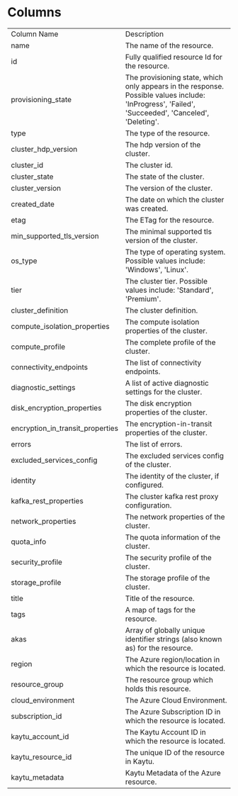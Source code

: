 # Columns  

<table>
	<tr><td>Column Name</td><td>Description</td></tr>
	<tr><td>name</td><td>The name of the resource.</td></tr>
	<tr><td>id</td><td>Fully qualified resource Id for the resource.</td></tr>
	<tr><td>provisioning_state</td><td>The provisioning state, which only appears in the response. Possible values include: &#39;InProgress&#39;, &#39;Failed&#39;, &#39;Succeeded&#39;, &#39;Canceled&#39;, &#39;Deleting&#39;.</td></tr>
	<tr><td>type</td><td>The type of the resource.</td></tr>
	<tr><td>cluster_hdp_version</td><td>The hdp version of the cluster.</td></tr>
	<tr><td>cluster_id</td><td>The cluster id.</td></tr>
	<tr><td>cluster_state</td><td>The state of the cluster.</td></tr>
	<tr><td>cluster_version</td><td>The version of the cluster.</td></tr>
	<tr><td>created_date</td><td>The date on which the cluster was created.</td></tr>
	<tr><td>etag</td><td>The ETag for the resource.</td></tr>
	<tr><td>min_supported_tls_version</td><td>The minimal supported tls version of the cluster.</td></tr>
	<tr><td>os_type</td><td>The type of operating system. Possible values include: &#39;Windows&#39;, &#39;Linux&#39;.</td></tr>
	<tr><td>tier</td><td>The cluster tier. Possible values include: &#39;Standard&#39;, &#39;Premium&#39;.</td></tr>
	<tr><td>cluster_definition</td><td>The cluster definition.</td></tr>
	<tr><td>compute_isolation_properties</td><td>The compute isolation properties of the cluster.</td></tr>
	<tr><td>compute_profile</td><td>The complete profile of the cluster.</td></tr>
	<tr><td>connectivity_endpoints</td><td>The list of connectivity endpoints.</td></tr>
	<tr><td>diagnostic_settings</td><td>A list of active diagnostic settings for the cluster.</td></tr>
	<tr><td>disk_encryption_properties</td><td>The disk encryption properties of the cluster.</td></tr>
	<tr><td>encryption_in_transit_properties</td><td>The encryption-in-transit properties of the cluster.</td></tr>
	<tr><td>errors</td><td>The list of errors.</td></tr>
	<tr><td>excluded_services_config</td><td>The excluded services config of the cluster.</td></tr>
	<tr><td>identity</td><td>The identity of the cluster, if configured.</td></tr>
	<tr><td>kafka_rest_properties</td><td>The cluster kafka rest proxy configuration.</td></tr>
	<tr><td>network_properties</td><td>The network properties of the cluster.</td></tr>
	<tr><td>quota_info</td><td>The quota information of the cluster.</td></tr>
	<tr><td>security_profile</td><td>The security profile of the cluster.</td></tr>
	<tr><td>storage_profile</td><td>The storage profile of the cluster.</td></tr>
	<tr><td>title</td><td>Title of the resource.</td></tr>
	<tr><td>tags</td><td>A map of tags for the resource.</td></tr>
	<tr><td>akas</td><td>Array of globally unique identifier strings (also known as) for the resource.</td></tr>
	<tr><td>region</td><td>The Azure region/location in which the resource is located.</td></tr>
	<tr><td>resource_group</td><td>The resource group which holds this resource.</td></tr>
	<tr><td>cloud_environment</td><td>The Azure Cloud Environment.</td></tr>
	<tr><td>subscription_id</td><td>The Azure Subscription ID in which the resource is located.</td></tr>
	<tr><td>kaytu_account_id</td><td>The Kaytu Account ID in which the resource is located.</td></tr>
	<tr><td>kaytu_resource_id</td><td>The unique ID of the resource in Kaytu.</td></tr>
	<tr><td>kaytu_metadata</td><td>Kaytu Metadata of the Azure resource.</td></tr>
</table>